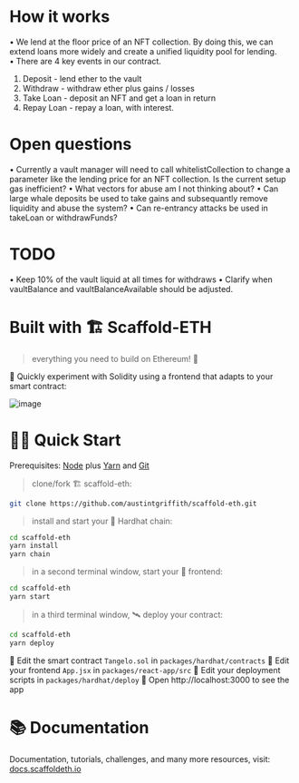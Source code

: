 # How it works

• We lend at the floor price of an NFT collection. By doing this, we can extend loans more widely and create a unified liquidity pool for lending. 
• There are 4 key events in our contract.

1. Deposit - lend ether to the vault 
1. Withdraw - withdraw ether plus gains / losses
1. Take Loan - deposit an NFT and get a loan in return
1. Repay Loan - repay a loan, with interest.

# Open questions

• Currently a vault manager will need to call whitelistCollection to change a parameter like the lending price for an NFT collection. Is the current setup gas inefficient?
• What vectors for abuse am I not thinking about? 
• Can large whale deposits be used to take gains and subsequantly remove liquidity and abuse the system?
• Can re-entrancy attacks be used in takeLoan or withdrawFunds?
# TODO
• Keep 10% of the vault liquid at all times for withdraws
• Clarify when vaultBalance and vaultBalanceAvailable should be adjusted. 


# Built with  🏗 Scaffold-ETH

> everything you need to build on Ethereum! 🚀

🧪 Quickly experiment with Solidity using a frontend that adapts to your smart contract:

![image](https://user-images.githubusercontent.com/2653167/124158108-c14ca380-da56-11eb-967e-69cde37ca8eb.png)


# 🏄‍♂️ Quick Start

Prerequisites: [Node](https://nodejs.org/en/download/) plus [Yarn](https://classic.yarnpkg.com/en/docs/install/) and [Git](https://git-scm.com/downloads)

> clone/fork 🏗 scaffold-eth:

```bash
git clone https://github.com/austintgriffith/scaffold-eth.git
```

> install and start your 👷‍ Hardhat chain:

```bash
cd scaffold-eth
yarn install
yarn chain
```

> in a second terminal window, start your 📱 frontend:

```bash
cd scaffold-eth
yarn start
```

> in a third terminal window, 🛰 deploy your contract:

```bash
cd scaffold-eth
yarn deploy
```

🔏 Edit the smart contract `Tangelo.sol` in `packages/hardhat/contracts`
📝 Edit your frontend `App.jsx` in `packages/react-app/src`
💼 Edit your deployment scripts in `packages/hardhat/deploy`
📱 Open http://localhost:3000 to see the app

# 📚 Documentation

Documentation, tutorials, challenges, and many more resources, visit: [docs.scaffoldeth.io](https://docs.scaffoldeth.io)